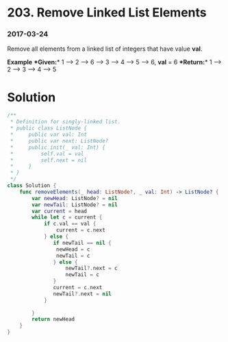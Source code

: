 # 203. Remove Linked List Elements

### 2017-03-24

Remove all elements from a linked list of integers that have value **val**.

**Example**
**\*Given:*** 1 --> 2 --> 6 --> 3 --> 4 --> 5 --> 6, **val** = 6
**\*Return:*** 1 --> 2 --> 3 --> 4 --> 5





# Solution

```swift
/**
 * Definition for singly-linked list.
 * public class ListNode {
 *     public var val: Int
 *     public var next: ListNode?
 *     public init(_ val: Int) {
 *         self.val = val
 *         self.next = nil
 *     }
 * }
 */
class Solution {
    func removeElements(_ head: ListNode?, _ val: Int) -> ListNode? {
        var newHead: ListNode? = nil
        var newTail: ListNode? = nil
        var current = head
        while let c = current {
            if c.val == val {
                current = c.next
            } else {
               if newTail == nil { 
                newHead = c
                newTail = c
               } else {
                   newTail?.next = c
                   newTail = c
               }
               current = c.next
               newTail?.next = nil
            }
            
        }
        return newHead
    }
}
```

